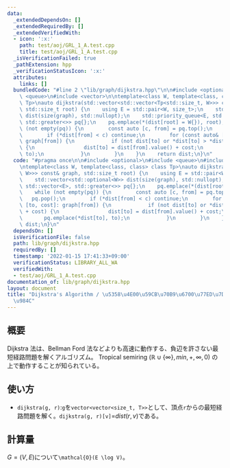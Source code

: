```yaml
---
data:
  _extendedDependsOn: []
  _extendedRequiredBy: []
  _extendedVerifiedWith:
  - icon: ':x:'
    path: test/aoj/GRL_1_A.test.cpp
    title: test/aoj/GRL_1_A.test.cpp
  _isVerificationFailed: true
  _pathExtension: hpp
  _verificationStatusIcon: ':x:'
  attributes:
    links: []
  bundledCode: "#line 2 \"lib/graph/dijkstra.hpp\"\n\n#include <optional>\n#include\
    \ <queue>\n#include <vector>\n\ntemplate<class W, template<class, class> class\
    \ Tp>\nauto dijkstra(std::vector<std::vector<Tp<std::size_t, W>>> const& graph,\
    \ std::size_t root) {\n    using E = std::pair<W, size_t>;\n    std::vector<std::optional<W>>\
    \ dist(size(graph), std::nullopt);\n    std::priority_queue<E, std::vector<E>,\
    \ std::greater<>> pq{};\n    pq.emplace(*(dist[root] = W{}), root);\n    while\
    \ (not empty(pq)) {\n        const auto [c, from] = pq.top();\n        pq.pop();\n\
    \        if (*dist[from] < c) continue;\n        for (const auto& [to, cost]:\
    \ graph[from]) {\n            if (not dist[to] or *dist[to] > *dist[from] + cost)\
    \ {\n                dist[to] = dist[from].value() + cost;\n                pq.emplace(*dist[to],\
    \ to);\n            }\n        }\n    }\n    return dist;\n}\n"
  code: "#pragma once\n\n#include <optional>\n#include <queue>\n#include <vector>\n\
    \ntemplate<class W, template<class, class> class Tp>\nauto dijkstra(std::vector<std::vector<Tp<std::size_t,\
    \ W>>> const& graph, std::size_t root) {\n    using E = std::pair<W, size_t>;\n\
    \    std::vector<std::optional<W>> dist(size(graph), std::nullopt);\n    std::priority_queue<E,\
    \ std::vector<E>, std::greater<>> pq{};\n    pq.emplace(*(dist[root] = W{}), root);\n\
    \    while (not empty(pq)) {\n        const auto [c, from] = pq.top();\n     \
    \   pq.pop();\n        if (*dist[from] < c) continue;\n        for (const auto&\
    \ [to, cost]: graph[from]) {\n            if (not dist[to] or *dist[to] > *dist[from]\
    \ + cost) {\n                dist[to] = dist[from].value() + cost;\n         \
    \       pq.emplace(*dist[to], to);\n            }\n        }\n    }\n    return\
    \ dist;\n}\n"
  dependsOn: []
  isVerificationFile: false
  path: lib/graph/dijkstra.hpp
  requiredBy: []
  timestamp: '2022-01-15 17:41:33+09:00'
  verificationStatus: LIBRARY_ALL_WA
  verifiedWith:
  - test/aoj/GRL_1_A.test.cpp
documentation_of: lib/graph/dijkstra.hpp
layout: document
title: "Dijkstra's Algorithm / \u5358\u4E00\u59CB\u70B9\u6700\u77ED\u7D4C\u8DEF\u554F\
  \u984C"
---
```


## 概要
Dijkstra 法は、Bellman Ford 法などよりも高速に動作する、負辺を許さない最短経路問題を解くアルゴリズム。
Tropical semiring ($\mathbb{R} \cup{\{\infty \}}, min, +, \infty, 0$) の上で動作することが知られている。

## 使い方
- `dijkstra(g, r)`:`g`を`vector<vector<size_t, T>>`として、頂点`r`からの最短経路問題を解く。`dijkstra(g, r)[v]`=$dist(r, v)$である。

## 計算量
$G=(V,E)$について`\mathcal{O}(E \log V)`。
